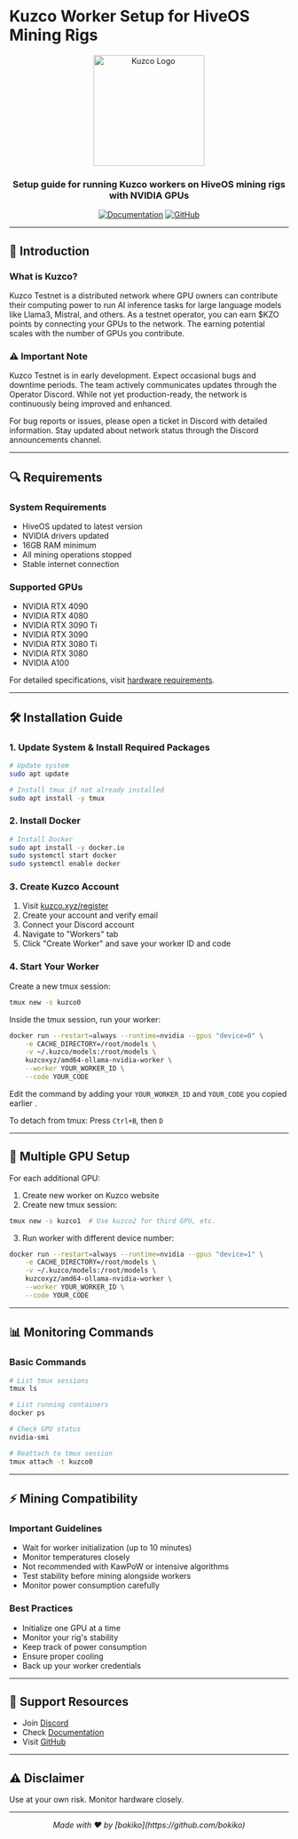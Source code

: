 # Kuzco Worker Setup for HiveOS Mining Rigs

<div align="center">
<img src="https://avatars.githubusercontent.com/u/125929854?s=200&v=4" alt="Kuzco Logo" width="200"/>

### Setup guide for running Kuzco workers on HiveOS mining rigs with NVIDIA GPUs

[![Documentation](https://img.shields.io/badge/docs-kuzco-blue)](https://docs.kuzco.xyz/)
[![GitHub](https://img.shields.io/badge/github-context--labs-black)](https://github.com/context-labs)

</div>

---

## 📖 Introduction

### What is Kuzco?

Kuzco Testnet is a distributed network where GPU owners can contribute their computing power to run AI inference tasks for large language models like Llama3, Mistral, and others. As a testnet operator, you can earn $KZO points by connecting your GPUs to the network. The earning potential scales with the number of GPUs you contribute.

### ⚠️ Important Note

Kuzco Testnet is in early development. Expect occasional bugs and downtime periods. The team actively communicates updates through the Operator Discord. While not yet production-ready, the network is continuously being improved and enhanced.

For bug reports or issues, please open a ticket in Discord with detailed information. Stay updated about network status through the Discord announcements channel.

---

## 🔍 Requirements

### System Requirements
- HiveOS updated to latest version
- NVIDIA drivers updated
- 16GB RAM minimum
- All mining operations stopped
- Stable internet connection

### Supported GPUs
- NVIDIA RTX 4090
- NVIDIA RTX 4080
- NVIDIA RTX 3090 Ti
- NVIDIA RTX 3090
- NVIDIA RTX 3080 Ti
- NVIDIA RTX 3080
- NVIDIA A100

For detailed specifications, visit [hardware requirements](https://docs.kuzco.xyz/hardware).

---

## 🛠️ Installation Guide

### 1. Update System & Install Required Packages
```bash
# Update system
sudo apt update

# Install tmux if not already installed
sudo apt install -y tmux
```

### 2. Install Docker
```bash
# Install Docker
sudo apt install -y docker.io
sudo systemctl start docker
sudo systemctl enable docker
```

### 3. Create Kuzco Account
1. Visit [kuzco.xyz/register](https://kuzco.xyz/register)
2. Create your account and verify email
3. Connect your Discord account
4. Navigate to "Workers" tab
5. Click "Create Worker" and save your worker ID and code

### 4. Start Your Worker

Create a new tmux session:
```bash
tmux new -s kuzco0
```

Inside the tmux session, run your worker:
```bash
docker run --restart=always --runtime=nvidia --gpus "device=0" \
    -e CACHE_DIRECTORY=/root/models \
    -v ~/.kuzco/models:/root/models \
    kuzcoxyz/amd64-ollama-nvidia-worker \
    --worker YOUR_WORKER_ID \
    --code YOUR_CODE
```
Edit the command by adding your `YOUR_WORKER_ID` and `YOUR_CODE` you copied earlier
.

To detach from tmux: Press `Ctrl+B`, then `D`

---

## 🔄 Multiple GPU Setup

For each additional GPU:

1. Create new worker on Kuzco website
2. Create new tmux session:
```bash
tmux new -s kuzco1  # Use kuzco2 for third GPU, etc.
```
3. Run worker with different device number:
```bash
docker run --restart=always --runtime=nvidia --gpus "device=1" \
    -e CACHE_DIRECTORY=/root/models \
    -v ~/.kuzco/models:/root/models \
    kuzcoxyz/amd64-ollama-nvidia-worker \
    --worker YOUR_WORKER_ID \
    --code YOUR_CODE
```

---

## 📊 Monitoring Commands

### Basic Commands
```bash
# List tmux sessions
tmux ls

# List running containers
docker ps

# Check GPU status
nvidia-smi

# Reattach to tmux session
tmux attach -t kuzco0
```

---

## ⚡ Mining Compatibility

### Important Guidelines
- Wait for worker initialization (up to 10 minutes)
- Monitor temperatures closely
- Not recommended with KawPoW or intensive algorithms
- Test stability before mining alongside workers
- Monitor power consumption carefully

### Best Practices
- Initialize one GPU at a time
- Monitor your rig's stability
- Keep track of power consumption
- Ensure proper cooling
- Back up your worker credentials

---

## 🔗 Support Resources
- Join [Discord](https://discord.gg/kuzco)
- Check [Documentation](https://docs.kuzco.xyz)
- Visit [GitHub](https://github.com/context-labs)

---

## ⚠️ Disclaimer
Use at your own risk. Monitor hardware closely.

---

<div align="center">
        <i>Made with ❤️ by [bokiko](https://github.com/bokiko) </i>
</div>
